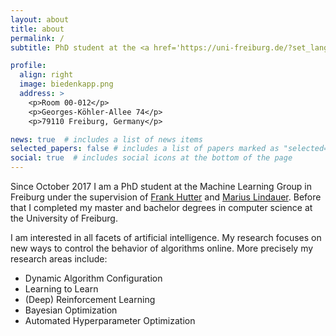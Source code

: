 ```yaml
---
layout: about
title: about
permalink: /
subtitle: PhD student at the <a href='https://uni-freiburg.de/?set_language=en'>University of Freiburg</a>.

profile:
  align: right
  image: biedenkapp.png
  address: >
    <p>Room 00-012</p>
    <p>Georges-Köhler-Allee 74</p>
    <p>79110 Freiburg, Germany</p>

news: true  # includes a list of news items
selected_papers: false # includes a list of papers marked as "selected={true}"
social: true  # includes social icons at the bottom of the page
---
```


Since October 2017 I am a PhD student at the Machine Learning Group in Freiburg under the supervision of 
[Frank Hutter](https://ml.informatik.uni-freiburg.de/~hutter) and [Marius Lindauer](https://www.tnt.uni-hannover.de/staff/lindauer/).
Before that I completed my master and bachelor degrees in computer science at the University of Freiburg.

I am interested in all facets of artificial intelligence. My research focuses on new ways to control the behavior of algorithms online. More precisely my research areas include:

  *  Dynamic Algorithm Configuration
  *  Learning to Learn
  *  (Deep) Reinforcement Learning
  *  Bayesian Optimization
  *  Automated Hyperparameter Optimization
